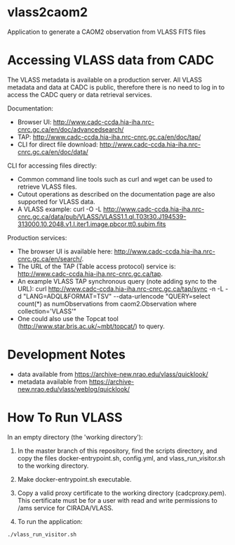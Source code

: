 # vlass2caom2
Application to generate a CAOM2 observation from VLASS FITS files

# Accessing VLASS data from CADC

The VLASS metadata is available on a production server. All VLASS metadata and data at CADC is public, therefore there is no need to log in to access the CADC query or data retrieval services.

Documentation:
  - Browser UI: http://www.cadc-ccda.hia-iha.nrc-cnrc.gc.ca/en/doc/advancedsearch/
  - TAP: http://www.cadc-ccda.hia-iha.nrc-cnrc.gc.ca/en/doc/tap/
  - CLI for direct file download: http://www.cadc-ccda.hia-iha.nrc-cnrc.gc.ca/en/doc/data/

CLI for accessing files directly:
  - Common command line tools such as curl and wget can be used to retrieve VLASS files.
  - Cutout operations as described on the documentation page are also supported for VLASS data.
  - A VLASS example: curl -O -L http://www.cadc-ccda.hia-iha.nrc-cnrc.gc.ca/data/pub/VLASS/VLASS1.1.ql.T03t30.J194539-313000.10.2048.v1.I.iter1.image.pbcor.tt0.subim.fits

Production services:
  - The browser UI is available here: http://www.cadc-ccda.hia-iha.nrc-cnrc.gc.ca/en/search/.
  - The URL of the TAP (Table access protocol) service is: http://www.cadc-ccda.hia-iha.nrc-cnrc.gc.ca/tap.
  - An example VLASS TAP synchronous query (note adding sync to the URL): curl http://www.cadc-ccda.hia-iha.nrc-cnrc.gc.ca/tap/sync -n -L -d "LANG=ADQL&FORMAT=TSV" --data-urlencode "QUERY=select count(*) as numObservations from caom2.Observation where collection='VLASS'"
  - One could also use the Topcat tool (http://www.star.bris.ac.uk/~mbt/topcat/) to query.


# Development Notes

- data available from https://archive-new.nrao.edu/vlass/quicklook/
- metadata available from https://archive-new.nrao.edu/vlass/weblog/quicklook/


# How To Run VLASS

In an empty directory (the 'working directory'):

1. In the master branch of this repository, find the scripts directory, and copy the files docker-entrypoint.sh, config.yml, and vlass_run_visitor.sh to the working directory.

1. Make docker-entrypoint.sh executable.

1. Copy a valid proxy certificate to the working directory (cadcproxy.pem). This certificate must be for a user with read and write permissions to /ams service for CIRADA/VLASS.

1. To run the application:

```
./vlass_run_visitor.sh
```

